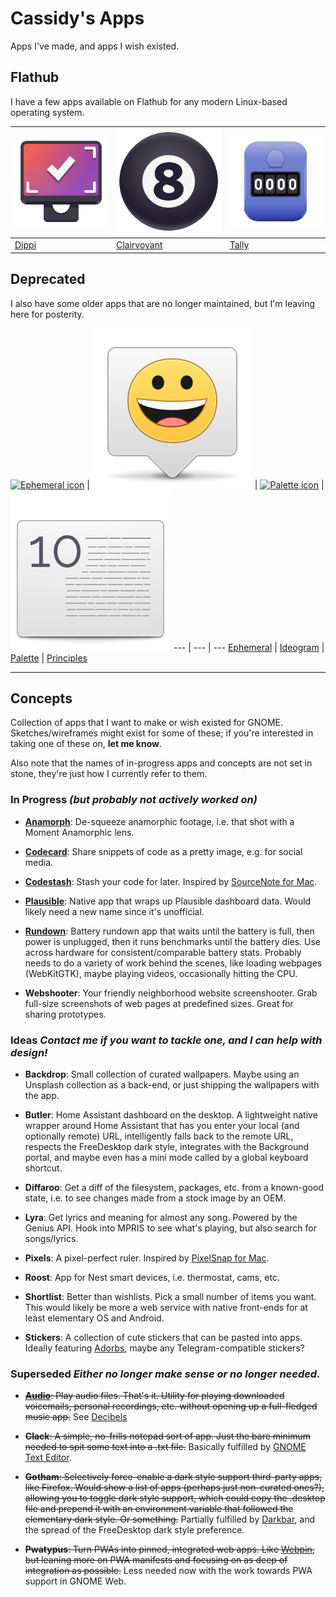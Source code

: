 # Cassidy's Apps

Apps I've made, and apps I wish existed.

## Flathub

I have a few apps available on Flathub for any modern Linux-based operating system.

[![Dippi icon](https://raw.githubusercontent.com/cassidyjames/dippi/main/data/icons/com.github.cassidyjames.dippi.svg)][dippi] | [![Clairvoyant icon](https://raw.githubusercontent.com/cassidyjames/clairvoyant/main/data/icons/com.github.cassidyjames.clairvoyant.svg)][clairvoyant] | [![Tally icon](https://raw.githubusercontent.com/cassidyjames/tally/main/data/icons/tally.svg)][tally]
--- | --- | ---
[Dippi] | [Clairvoyant] | [Tally]

[dippi]: https://flathub.org/apps/details/com.github.cassidyjames.dippi
[clairvoyant]: https://flathub.org/apps/details/com.github.cassidyjames.clairvoyant
[tally]: https://flathub.org/apps/details/com.cassidyjames.plausible

## Deprecated

I also have some older apps that are no longer maintained, but I'm leaving here for posterity.

[![Ephemeral icon](https://github.com/cassidyjames/ephemeral/raw/main/data/icons/128.svg)](https://appcenter.elementary.io/com.github.cassidyjames.ephemeral) | [![Ideogram icon](https://github.com/cassidyjames/ideogram/raw/main/data/icons/128.svg)](https://appcenter.elementary.io/com.github.cassidyjames.ideogram) | [![Palette icon](https://github.com/cassidyjames/palette/raw/main/data/icons/128.svg)](https://appcenter.elementary.io/com.github.cassidyjames.palette) | [![Principles icon](https://github.com/cassidyjames/principles/raw/main/data/icons/128.svg)](https://appcenter.elementary.io/com.github.cassidyjames.principles)
--- | --- | ---
[Ephemeral](https://appcenter.elementary.io/com.github.cassidyjames.ephemeral) | [Ideogram](https://appcenter.elementary.io/com.github.cassidyjames.ideogram) | [Palette](https://appcenter.elementary.io/com.github.cassidyjames.palette) | [Principles](https://appcenter.elementary.io/com.github.cassidyjames.principles)

---

## Concepts

Collection of apps that I want to make or wish existed for GNOME. Sketches/wireframes might exist for some of these; if you're interested in taking one of these on, **let me know**.

Also note that the names of in-progress apps and concepts are not set in stone, they're just how I currently refer to them.

### In Progress _(but probably not actively worked on)_

- [**Anamorph**](https://github.com/cassidyjames/anamorph): De-squeeze anamorphic footage, i.e. that shot with a Moment Anamorphic lens.

- [**Codecard**](https://github.com/DevAlien/codecard): Share snippets of code as a pretty image, e.g. for social media.

- [**Codestash**](https://github.com/cassidyjames/codestash): Stash your code for later. Inspired by [SourceNote for Mac](https://www.sourcenoteapp.com/).

- [**Plausible**](https://github.com/cassidyjames/plausible): Native app that wraps up Plausible dashboard data. Would likely need a new name since it's unofficial.

- [**Rundown**](https://github.com/cassidyjames/rundown): Battery rundown app that waits until the battery is full, then power is unplugged, then it runs benchmarks until the battery dies. Use across hardware for consistent/comparable battery stats. Probably needs to do a variety of work behind the scenes, like loading webpages (WebKitGTK), maybe playing videos, occasionally hitting the CPU.

- **Webshooter**: Your friendly neighborhood website screenshooter. Grab full-size screenshots of web pages at predefined sizes. Great for sharing prototypes.

### Ideas _Contact me if you want to tackle one, and I can help with design!_

- **Backdrop**: Small collection of curated wallpapers. Maybe using an Unsplash collection as a back-end, or just shipping the wallpapers with the app.

- **Butler**: Home Assistant dashboard on the desktop. A lightweight native wrapper around Home Assistant that has you enter your local (and optionally remote) URL, intelligently falls back to the remote URL, respects the FreeDesktop dark style, integrates with the Background portal, and maybe even has a mini mode called by a global keyboard shortcut.

- **Diffaroo**: Get a diff of the filesystem, packages, etc. from a known-good state, i.e. to see changes made from a stock image by an OEM.

- **Lyra**: Get lyrics and meaning for almost any song. Powered by the Genius API. Hook into MPRIS to see what's playing, but also search for songs/lyrics.

- **Pixels**: A pixel-perfect ruler. Inspired by [PixelSnap for Mac](https://getpixelsnap.com/).

- **Roost**: App for Nest smart devices, i.e. thermostat, cams, etc.

- **Shortlist**: Better than wishlists. Pick a small number of items you want. This would likely be more a web service with native front-ends for at least elementary OS and Android.

- **Stickers**: A collection of cute stickers that can be pasted into apps. Ideally featuring [Adorbs](https://samuelhewitt.com/adorbs), maybe any Telegram-compatible stickers?

### Superseded _Either no longer make sense or no longer needed._

- ~~[**Audio**](https://github.com/cassidyjames/audio): Play audio files. That's it. Utility for playing downloaded voicemails, personal recordings, etc. without opening up a full-fledged music app.~~ See [Decibels](https://flathub.org/apps/com.vixalien.decibels)

- ~~**Clack**: A simple, no-frills notepad sort of app. Just the bare minimum needed to spit some text into a .txt file.~~ Basically fulfilled by [GNOME Text Editor](https://flathub.org/apps/details/org.gnome.TextEditor).

- ~~**Gotham**: Selectively force-enable a dark style support third-party apps, like Firefox. Would show a list of apps (perhaps just non-curated ones?), allowing you to toggle dark style support, which could copy the .desktop file and prepend it with an environment variable that followed the elementary dark style. Or something.~~ Partially fulfilled by [Darkbar](https://flathub.org/apps/details/com.github.bluesabre.darkbar), and the spread of the FreeDesktop dark style preference.

- ~~**Pwatypus**: Turn PWAs into pinned, integrated web apps. Like [Webpin](https://github.com/artemanufrij/webpin), but leaning more on PWA manifests and focusing on as deep of integration as possible.~~ Less needed now with the work towards PWA support in GNOME Web.
